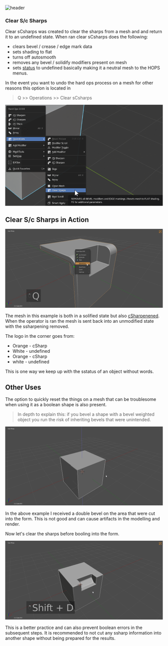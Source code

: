 ![header](img/banner.gif)

### Clear S/c Sharps

Clear sCsharps was created to clear the sharps from a mesh and and return it to an undefined state. When ran clear sCsharps does the following:

- clears bevel / crease / edge mark data
- sets shading to flat
- turns off autosmooth
- removes any bevel / solidify modifiers present on mesh
- sets [status](sstatus.md) to undefined basically making it a neutral mesh to the HOPS menus.

In the event you want to undo the hard ops process on a mesh for other reasons this option is located in

> Q >> Operations >> Clear sCsharps

![cs1](img/clearssharps/cs1.png)

## Clear S/c Sharps in Action 

![cs1](img/clearssharps/cs2.gif)

The mesh in this example is both in a solified state but also [cSharpenened](csharpen.md). When the operator is ran the mesh is sent back into an unmodified state with the ssharpening removed.

The logo in the corner goes from:
- Orange - cSharp
- White - undefined
- Orange - cSharp
- white - undefined

This is one way we keep up with the sstatus of an object without words.

## Other Uses

The option to quickly reset the things on a mesh that can be troublesome when using it as a boolean shape is also present.

> In depth to explain this: if you bevel a shape with a bevel weighted object you run the risk of inheriting bevels that were unintended.

![cs1](img/clearssharps/cs3.gif)

In the above example I received a double bevel on the area that were cut into the form. This is not good and can cause artifacts in the modelling and render.

Now let's clear the sharps before booling into the form.

![cs1](img/clearssharps/cs4.gif)

This is a better practice and can also prevent boolean errors in the subsequent steps. It is recommended to not cut any ssharp information into another shape without being prepared for the results.
